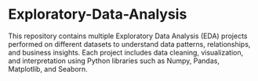 # Exploratory-Data-Analysis
This repository contains multiple Exploratory Data Analysis (EDA) projects performed on different datasets to understand data patterns, relationships, and business insights. Each project includes data cleaning, visualization, and interpretation using Python libraries such as Numpy, Pandas, Matplotlib, and Seaborn.
